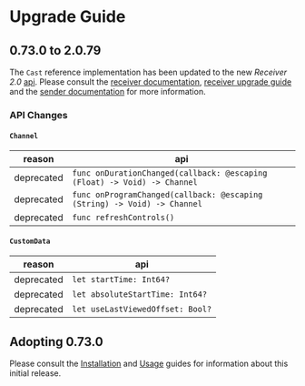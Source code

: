 # Upgrade Guide

## 0.73.0 to 2.0.79

The `Cast` reference implementation has been updated to the new *Receiver 2.0* [api](https://github.com/EricssonBroadcastServices/chromecast-receiver-2). Please consult the [receiver documentation](https://github.com/EricssonBroadcastServices/chromecast-receiver-2/blob/master/sdk/tutorials/chromecast.md), [receiver upgrade guide](https://github.com/EricssonBroadcastServices/chromecast-receiver-2/blob/master/sdk/tutorials/upgrade-guide.md) and the [sender documentation](https://github.com/EricssonBroadcastServices/iOSClientCast/blob/master/Documentation/chromecast-integration.md) for more information.

### API Changes

#### `Channel`

| reason | api |
| -------- | --- |
| deprecated | `func onDurationChanged(callback: @escaping (Float) -> Void) -> Channel` |
| deprecated | `func onProgramChanged(callback: @escaping (String) -> Void) -> Channel` |
| deprecated | `func refreshControls()` |

#### `CustomData`

| reason | api |
| -------- | --- |
| deprecated | `let startTime: Int64?` |
| deprecated | `let absoluteStartTime: Int64?` |
| deprecated | `let useLastViewedOffset: Bool?` |

## Adopting 0.73.0
Please consult the [Installation](https://github.com/EricssonBroadcastServices/iOSClientCast/blob/master/README.md#installation) and [Usage](https://github.com/EricssonBroadcastServices/iOSClientCast/blob/master/README.md#getting-started) guides for information about this initial release.
